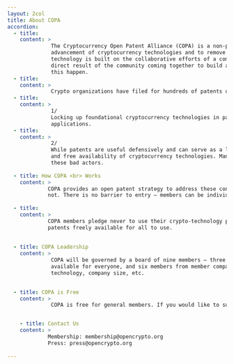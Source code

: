 ```yaml
---
layout: 2col
title: About COPA
accordion:
  - title:
    content: >   
              The Cryptocurrency Open Patent Alliance (COPA) is a non-profit community of like-minded people and companies formed to encourage the adoption and
              advancement of cryptocurrency technologies and to remove patents as a barrier to growth and innovation. COPA acknowledges that cryptocurrency 
              technology is built on the collaborative efforts of a community made up of developers, engineers, and designers. The success of cryptocurrency is a 
              direct result of the community coming together to build and develop upon existing technologies for the benefit of all, and we believe COPA will help 
              this happen.
  - title: 
    content: > 
              Crypto organizations have filed for hundreds of patents on cryptocurrency technology and continue to do so in large numbers, causing some concerns:
  - title:
    content: > 
              1/
              Locking up foundational cryptocurrency technologies in patents stifles innovation and the adoption of these technologies in new and improved
              applications.
  - title:
    content: > 
              2/
              While patents are useful defensively and can serve as a lawsuit deterrent, misguided and offensive use of patents by bad actors threatens the growth
              and free availability of cryptocurrency technologies. Many crypto companies do not own patents and are unable to adequately deter or defend against 
              these bad actors.
              
  - title: How COPA <br> Works
    content: > 
             COPA provides an open patent strategy to address these concerns. Anyone can join and benefit from COPA, regardless of whether they have patents or 
             not. There is no barrier to entry – members can be individuals, start-ups, small companies, or large corporations. This is how COPA works:
             
  - title:
    content: > 
             COPA members pledge never to use their crypto-technology patents against anyone, except for defensive reasons, effectively making their 
             patents freely available for all to use.   
             
             
  - title: COPA Leadership
    content: > 
              COPA will be governed by a board of nine members – three members from the crypto and open source community who work towards making crypto better and 
              available for everyone, and six members from member companies. We will appoint board members based on interest level and diversification in terms of 
              technology, company size, etc.

  
  - title: COPA is Free
    content: > 
              COPA is free for general members. If you would like to support COPA's operating costs and get promotional consideration, please consider an optional platinum membership at $20,000 annually. You can learn more by emailing membership @ opencrypto org.


    - title: Contact Us
    content: >
             Membership: membership@opencrypto.org
             Press: press@opencrypto.org 
  
---
```

